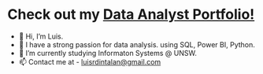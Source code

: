  # Check out my [Data Analyst Portfolio!](https://github.com/luisintalan/data-analyst-portfolio)
- 👋 Hi, I’m Luis.
- 👀 I have a strong passion for data analysis. using SQL, Power BI, Python.
- 🌱 I’m currently studying Informaton Systems @ UNSW.
- 📫 Contact me at - luisrdintalan@gmail.com



<!---
luisintalan/luisintalan is a ✨ special ✨ repository because its `README.md` (this file) appears on your GitHub profile.
You can click the Preview link to take a look at your changes.
--->
